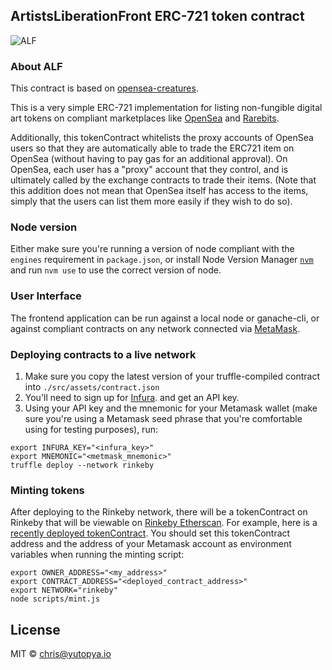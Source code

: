 ## ArtistsLiberationFront ERC-721 token contract

![ALF](https://artistunleashed.app/static/media/logo.9a99eea9.png)

### About ALF

This contract is based on [opensea-creatures](https://github.com/ProjectOpenSea/opensea-creatures).

This is a very simple ERC-721 implementation for listing non-fungible digital art tokens on 
compliant marketplaces like [OpenSea](https://opensea.io) and [Rarebits](https://rarebits.io).

Additionally, this tokenContract whitelists the proxy accounts of OpenSea users so that they 
are automatically able to trade the ERC721 item on OpenSea (without having to pay gas for an 
additional approval). On OpenSea, each user has a "proxy" account that they control, and is 
ultimately called by the exchange contracts to trade their items. (Note that this addition 
does not mean that OpenSea itself has access to the items, simply that the users can list them 
more easily if they wish to do so).

### Node version

Either make sure you're running a version of node compliant with the `engines` requirement in 
`package.json`, or install Node Version Manager [`nvm`](https://github.com/creationix/nvm) and 
run `nvm use` to use the correct version of node.

### User Interface

The frontend application can be run against a local node or ganache-cli, or against compliant 
contracts on any network connected via [MetaMask](https://metamask.io/).

### Deploying contracts to a live network

1. Make sure you copy the latest version of your truffle-compiled contract into `./src/assets/contract.json`
1. You'll need to sign up for [Infura](https://infura.io). and get an API key.
1. Using your API key and the mnemonic for your Metamask wallet (make sure you're 
using a Metamask seed phrase that you're comfortable using for testing purposes), run:
```
export INFURA_KEY="<infura_key>"
export MNEMONIC="<metmask_mnemonic>"
truffle deploy --network rinkeby
```

### Minting tokens

After deploying to the Rinkeby network, there will be a tokenContract on Rinkeby that will be viewable 
on [Rinkeby Etherscan](https://rinkeby.etherscan.io). For example, here is a 
[recently deployed tokenContract](https://rinkeby.etherscan.io/address/0xeba05c5521a3b81e23d15ae9b2d07524bc453561). 
You should set this tokenContract address and the address of your Metamask account as environment variables 
when running the minting script:

```
export OWNER_ADDRESS="<my_address>"
export CONTRACT_ADDRESS="<deployed_contract_address>"
export NETWORK="rinkeby"
node scripts/mint.js
```

## License

MIT © [chris@yutopya.io](http://yutopya.io/)
